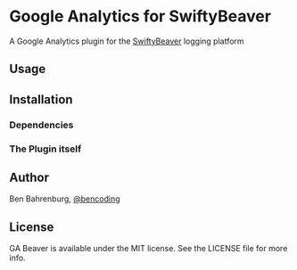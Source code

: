 # Google Analytics for SwiftyBeaver 

A Google Analytics plugin for the [SwiftyBeaver](https://swiftybeaver.com) logging platform

## Usage

## Installation

### Dependencies

### The Plugin itself

## Author

Ben Bahrenburg, [@bencoding](http://twitter.com/bencoding)

## License

GA Beaver is available under the MIT license. See the LICENSE file for more info.
